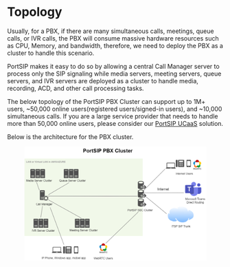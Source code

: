 # Topology

Usually, for a PBX, if there are many simultaneous calls, meetings, queue calls, or IVR calls, the PBX will consume massive hardware resources such as CPU, Memory, and bandwidth, therefore, we need to deploy the PBX as a cluster to handle this scenario.

PortSIP makes it easy to do so by allowing a central Call Manager server to process only the SIP signaling while media servers, meeting servers, queue servers, and IVR servers are deployed as a cluster to handle media, recording, ACD, and other call processing tasks.

The below topology of the PortSIP PBX Cluster can support up to 1M+ users, \~50,000 online users(registered users/signed-in users), and \~10,000 simultaneous calls. If you are a large service provider that needs to handle more than 50,000 online users, please consider our [PortSIP UCaaS](broken-reference) solution.

Below is the architecture for the PBX cluster.

<figure><img src="../../.gitbook/assets/pbx_cluster.drawio.png" alt=""><figcaption></figcaption></figure>

